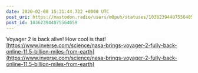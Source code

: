 ```yaml
---
date: 2020-02-08 15:31:44.722 +0000 UTC
post_uri: https://mastodon.radio/users/m0puh/statuses/103623944075564059
post_id: 103623944075564059
---
```

Voyager 2 is back alive! How cool is that! [https://www.inverse.com/science/nasa-brings-voyager-2-fully-back-online-11.5-billion-miles-from-earth](https://www.inverse.com/science/nasa-brings-voyager-2-fully-back-online-11.5-billion-miles-from-earth)


